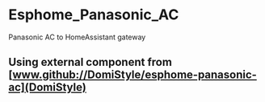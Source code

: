 # Esphome_Panasonic_AC
Panasonic AC to HomeAssistant gateway

## Using external component from [www.github://DomiStyle/esphome-panasonic-ac](DomiStyle)
